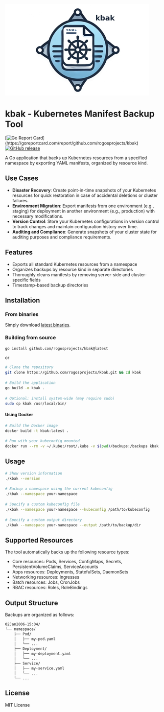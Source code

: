 ![Project Logo](/assets/logo.jpg)
# kbak - Kubernetes Manifest Backup Tool

[![Go Report Card](https://goreportcard.com/badge/github.com/rogosprojects/kbak?)](https://goreportcard.com/report/github.com/rogosprojects/kbak)
[![GitHub release](https://img.shields.io/github/release/rogosprojects/kbak.svg)](https://github.com/rogosprojects/kbak/releases/latest)

A Go application that backs up Kubernetes resources from a specified namespace by exporting YAML manifests, organized by resource kind.

## Use Cases

- **Disaster Recovery**: Create point-in-time snapshots of your Kubernetes resources for quick restoration in case of accidental deletions or cluster failures.
- **Environment Migration**: Export manifests from one environment (e.g., staging) for deployment in another environment (e.g., production) with necessary modifications.
- **Version Control**: Store your Kubernetes configurations in version control to track changes and maintain configuration history over time.
- **Auditing and Compliance**: Generate snapshots of your cluster state for auditing purposes and compliance requirements.

## Features

- Exports all standard Kubernetes resources from a namespace
- Organizes backups by resource kind in separate directories
- Thoroughly cleans manifests by removing server-side and cluster-specific fields
- Timestamp-based backup directories

## Installation

### From binaries

Simply download [latest binaries](https://github.com/rogosprojects/kbak/releases/latest).

### Building from source
```bash
go install github.com/rogosprojects/kbak@latest
```
or

```bash
# Clone the repository
git clone https://github.com/rogosprojects/kbak.git && cd kbak

# Build the application
go build -o kbak .

# Optional: install system-wide (may require sudo)
sudo cp kbak /usr/local/bin/
```
#### Using Docker

```bash
# Build the Docker image
docker build -t kbak:latest .

# Run with your kubeconfig mounted
docker run --rm -v ~/.kube:/root/.kube -v $(pwd)/backups:/backups kbak:latest --namespace your-namespace
```

## Usage

```bash
# Show version information
./kbak --version

# Backup a namespace using the current kubeconfig
./kbak --namespace your-namespace

# Specify a custom kubeconfig file
./kbak --namespace your-namespace --kubeconfig /path/to/kubeconfig

# Specify a custom output directory
./kbak --namespace your-namespace --output /path/to/backup/dir
```


## Supported Resources

The tool automatically backs up the following resource types:

- Core resources: Pods, Services, ConfigMaps, Secrets, PersistentVolumeClaims, ServiceAccounts
- Apps resources: Deployments, StatefulSets, DaemonSets
- Networking resources: Ingresses
- Batch resources: Jobs, CronJobs
- RBAC resources: Roles, RoleBindings

## Output Structure

Backups are organized as follows:

```
02Jan2006-15:04/
└── namespace/
    ├── Pod/
    │   ├── my-pod.yaml
    │   └── ...
    ├── Deployment/
    │   ├── my-deployment.yaml
    │   └── ...
    ├── Service/
    │   ├── my-service.yaml
    │   └── ...
    └── ...
```
## License

MIT License